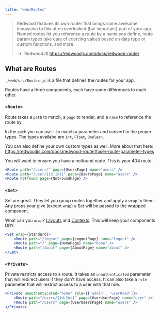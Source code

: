 ```yaml
---
title: "web/Routes"
---
```


> Redwood features its own router that brings some awesome innovation to this often overlooked (but important) part of your app. Named routes let you reference a route by a name you define, route param types take care of coercing values based on data type or custom functions, and more.
> - RedwoodJS <https://redwoodjs.com/docs/redwood-router>

## What are Routes

`./web/src/Routes.js` is a file that defines the routes for your app.

Routes have a three components, each have some differences to each other.
### `<Route>`

Route takes a `path` to match, a `page` to render, and a `name` to reference the route by.

In the `path` you can use `:` to match a parameter and convert to the proper types.  The types availabe are `Int`, `Float`, `Boolean`.

You can also define your own custom types as well.  More about that here: <https://redwoodjs.com/docs/redwood-router#user-route-parameter-types>

You will want to ensure you have a notfound route.  This is your 404 route.

```jsx
<Route path="/users/" page={UsersPage} name="users" />
<Route path="/user/{id:Int}" page={UsersPage} name="users" />
<Route notfound page={NotFoundPage} />
```

### `<Set>`

Set are great.  They let you group routes together and apply a `wrap` to them.  Any props your give (except `wrap`) a Set will be passed to the wrapped component.

What can you `wrap`?  [Layouts](/docs/web/layouts) and [Contexts](/docs/web/contexts).  This will keep your components DRY.

```jsx
<Set wrap={Standard}>
    <Route path="/logout" page={LogoutPage} name="logout" />
    <Route path="/" page={HomePage} name="home" />
    <Route path="/about" page={AboutPage} name="about" />
</Set>
```

### `<Private>`

Private restricts access to a route.  It takes an `unauthenticated` parameter that will redirect users if they don't have access.  It can also take a `role` parameter that will restrict access to a user with that role.

```jsx
<Private unauthenticated="home" role={['admin', 'userRead']}>
    <Route path="/users/{id:Int}" page={UserUserPage} name="user" />
    <Route path="/users" page={UserUsersPage} name="users" />
</Private>
```